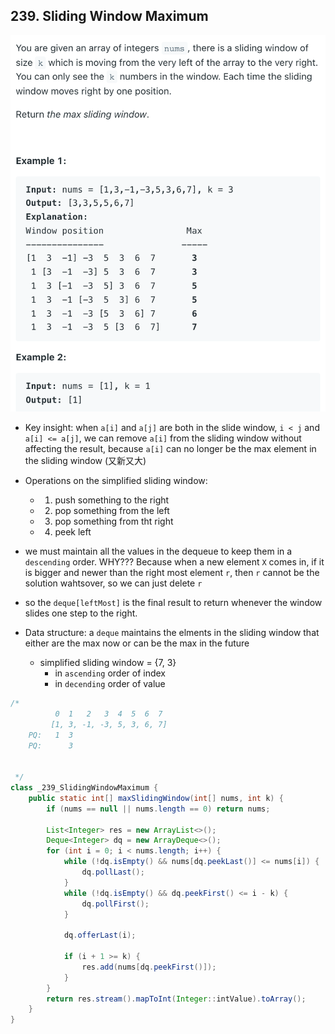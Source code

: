 ## 239. Sliding Window Maximum

![](img/2021-12-22-16-45-41.png)


- Key insight: when `a[i]` and `a[j]` are both in the slide window, 
  `i < j` and `a[i] <= a[j]`, we can remove `a[i]` from the sliding 
  window without affecting the result, because `a[i]` can no longer be
  the max element in the sliding window (又新又大)

- Operations on the simplified sliding window:
  - 1. push something to the right
  - 2. pop something from the left
  - 3. pop something from tht right
  - 4. peek left

- we must maintain all the values in the dequeue to keep them in a 
  `descending` order. WHY??? Because when a new element `X` comes in,
  if it is bigger and newer than the right most element `r`, then `r` 
  cannot be the solution wahtsover, so we can just delete `r`

- so the `deque[leftMost]` is the final result to return whenever the
  window slides one step to the right.

- Data structure: a `deque` maintains the elments in the sliding window
  that either are the max now or can be the max in the future
  - simplified sliding window = {7, 3}
    - in `ascending` order of index
    - in `decending` order of value

```java
/*
          0  1   2   3  4  5  6  7
         [1, 3, -1, -3, 5, 3, 6, 7]
    PQ:   1  3
    PQ:      3


 */
class _239_SlidingWindowMaximum {
    public static int[] maxSlidingWindow(int[] nums, int k) {
        if (nums == null || nums.length == 0) return nums;

        List<Integer> res = new ArrayList<>();
        Deque<Integer> dq = new ArrayDeque<>();
        for (int i = 0; i < nums.length; i++) {
            while (!dq.isEmpty() && nums[dq.peekLast()] <= nums[i]) {
                dq.pollLast();
            }
            while (!dq.isEmpty() && dq.peekFirst() <= i - k) {
                dq.pollFirst();
            }

            dq.offerLast(i);

            if (i + 1 >= k) {
                res.add(nums[dq.peekFirst()]);
            }
        }
        return res.stream().mapToInt(Integer::intValue).toArray();
    }
}
```